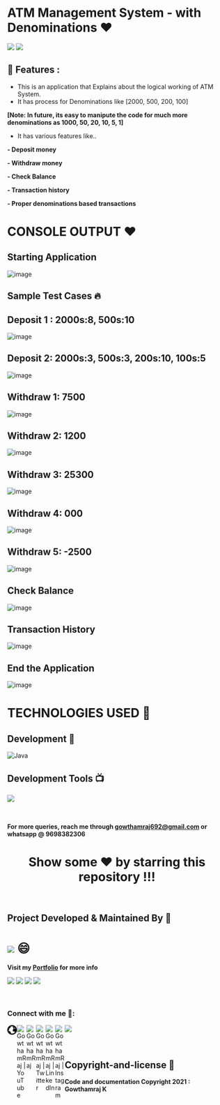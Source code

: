 # ATM Management System - with Denominations ❤️

![](https://img.shields.io/github/languages/count/gowthamrajk/ATM_System_with_Denominations)   ![](https://img.shields.io/github/languages/top/gowthamrajk/ATM_System_with_Denominations)

## 🔭 Features :

- This is an application that Explains about the logical working of ATM System.
- It has process for Denominations like [2000, 500, 200, 100]

**[Note: In future, its easy to manipute the code for much more denominations as 1000, 50, 20, 10, 5, 1]**

- It has various features like..

**- Deposit money**

**- Withdraw money**

**- Check Balance**

**- Transaction history**

**- Proper denominations based transactions**

# CONSOLE OUTPUT ❤️

## Starting Application

![image](https://user-images.githubusercontent.com/43011442/127977282-0e88114f-974d-4094-8a80-5fdd20433f3d.png)

## Sample Test Cases 🔥

## Deposit 1 : 2000s:8, 500s:10

![image](https://user-images.githubusercontent.com/43011442/127977741-475febee-e378-425f-a269-d759e05460f0.png)


## Deposit 2: 2000s:3, 500s:3, 200s:10, 100s:5

![image](https://user-images.githubusercontent.com/43011442/127978184-e46385ba-94fb-4bfc-954b-1aef9759979f.png)


## Withdraw 1: 7500

![image](https://user-images.githubusercontent.com/43011442/127978561-f89ffbe7-c47e-44f1-b8ee-f4efce0fc62f.png)


## Withdraw 2: 1200

![image](https://user-images.githubusercontent.com/43011442/127978704-98ff3fb6-7040-41a4-9e7f-44b037671d66.png)


## Withdraw 3: 25300

![image](https://user-images.githubusercontent.com/43011442/127978946-8cc8927c-e092-4cb3-a9aa-b48063b27271.png)


## Withdraw 4: 000

![image](https://user-images.githubusercontent.com/43011442/127979329-1d1a3c6f-e753-457c-8322-fb272e0a993e.png)


## Withdraw 5: -2500

![image](https://user-images.githubusercontent.com/43011442/127979472-18d6ee99-ad70-4cc4-aad9-3c265d4224b9.png)


## Check Balance

![image](https://user-images.githubusercontent.com/43011442/127979049-6e2a482e-d129-4a0d-a372-4f367a39bd41.png)


## Transaction History

![image](https://user-images.githubusercontent.com/43011442/127979646-6df420b2-9c48-47fb-b908-5c792f824a0c.png)


## End the Application

![image](https://user-images.githubusercontent.com/43011442/127979809-8aa3321b-b818-468d-98ba-a6685ce90241.png)


# TECHNOLOGIES USED 📌

## Development 🔭

![Java](https://img.shields.io/static/v1?style=for-the-badge&message=Open+JDK+14&color=007396&label=)

## Development Tools 📺

![](https://img.shields.io/static/v1?style=for-the-badge&message=Eclipse+IDE&color=2C2255&logo=Eclipse+IDE&logoColor=FFFFFF&label=)

<br>

**For more queries, reach me through gowthamraj692@gmail.com or whatsapp @ 9698382306**

<div align="center">

# Show some ❤️ by starring this repository !!!

</div>

<br>

## Project Developed & Maintained By 🔭

# ![](https://img.shields.io/static/v1?style=for-the-badge&message=Gowthamraj+K&color=007396&label=) 😄

**Visit my [Portfolio](https://gowthamrajk.github.io/) for more info**

![](https://img.shields.io/static/v1?style=for-the-badge&message=Fullstack+Web+Developer&color=0b3d36&label=)  ![](https://img.shields.io/static/v1?style=for-the-badge&message=UI+Designer&color=d92323&label=) ![](https://img.shields.io/static/v1?style=for-the-badge&message=Learning+new+things&color=0c0c4f&label=)  ![](https://img.shields.io/static/v1?style=for-the-badge&message=Design+Thinker&color=0b3d17&label=) 

<br>

### Connect with me 👋:

[<img align="left" alt="GowthamRaj" width="22px" src="https://raw.githubusercontent.com/iconic/open-iconic/master/svg/globe.svg" />][website1]
[<img align="left" alt="GowthamRaj | YouTube" width="22px" src="https://cdn.jsdelivr.net/npm/simple-icons@v3/icons/youtube.svg" />][youtube]
[<img align="left" alt="GowthamRaj " width="22px" src="https://www.iconfinder.com/data/icons/logos-and-brands/512/160_Hackerrank_logo_logos-512.png" />][hackerrank]
[<img align="left" alt="GowthamRaj  | Twitter" width="22px" src="https://cdn.jsdelivr.net/npm/simple-icons@v3/icons/twitter.svg" />][twitter]
[<img align="left" alt="GowthamRaj  | LinkedIn" width="22px" src="https://cdn.jsdelivr.net/npm/simple-icons@v3/icons/linkedin.svg" />][linkedin]
[<img align="left" alt="GowthamRaj  | Instagram" width="22px" src="https://cdn.jsdelivr.net/npm/simple-icons@v3/icons/instagram.svg" />][instagram]
[![](https://img.shields.io/badge/9698382306-25D366?style=social&logo=whatsapp&logoColor=green)]()

<br>

## Copyright-and-license 📌

**Code and documentation Copyright 2021 : Gowthamraj K**

[website1]: https://gowthamrajk.github.io/
[hackerrank]: https://www.hackerrank.com/gowthamraj692
[website]: https://github.com/gowthamrajk
[twitter]: https://twitter.com/Gowtham29341737
[youtube]: https://www.youtube.com/channel/UC_Q5Zet9Oz-UVAeJ-oE_uGQ?view_as=subscriber
[instagram]: https://instagram.com/gow_t_h_a_m_r_a_j
[linkedin]: https://www.linkedin.com/in/gowtham-kittusamy-54b835174/
